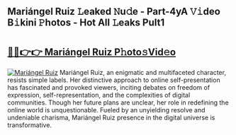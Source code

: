 ## Mariángel Ruiz 𝙻eaked 𝙽u𝚍e - Part-4yA 𝚅𝚒deo B𝚒kini 𝙿hotos - Hot All 𝙻eaks PuIt1

# <h2><a href="http://ld7qn8s.urlbe.top/?page=Mari%c3%a1ngel+Ruiz">🔗🔗👉👉 Mariángel Ruiz P𝚑oto𝚜Vid𝚎o</a></h2>

[![Mariángel Ruiz](https://i.imgur.com/eBuTRDB.gif)](http://ld7qn8s.urlbe.top/?page=Mari%c3%a1ngel+Ruiz)
Mariángel Ruiz, an enigmatic and multifaceted character, resists simple labels. Her distinctive approach to online self-presentation has fascinated and provoked viewers, inciting debates on freedom of expression, self-representation, and the complexities of digital communities. Though her future plans are unclear, her role in redefining the online world is unquestionable. Fueled by an unyielding resolve and undeniable charisma, Mariángel Ruiz presence in the digital universe is transformative.
